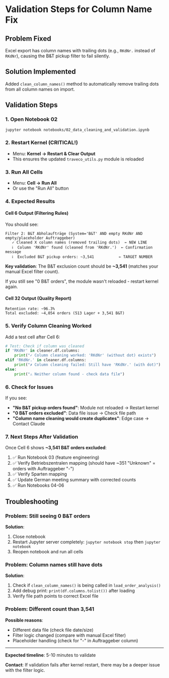 # Validation Steps for Column Name Fix

## Problem Fixed
Excel export has column names with trailing dots (e.g., `RKdNr.` instead of `RKdNr`), causing the B&T pickup filter to fail silently.

## Solution Implemented
Added `clean_column_names()` method to automatically remove trailing dots from all column names on import.

## Validation Steps

### 1. Open Notebook 02
```bash
jupyter notebook notebooks/02_data_cleaning_and_validation.ipynb
```

### 2. Restart Kernel (CRITICAL!)
- Menu: **Kernel → Restart & Clear Output**
- This ensures the updated `traveco_utils.py` module is reloaded

### 3. Run All Cells
- Menu: **Cell → Run All**
- Or use the "Run All" button

### 4. Expected Results

#### Cell 6 Output (Filtering Rules)
You should see:
```
Filter 2: B&T Abholaufträge (System='B&T' AND empty RKdNr AND empty/placeholder Auftraggeber)
   ✓ Cleaned X column names (removed trailing dots)  ← NEW LINE
   ℹ️  Column 'RKdNr' found (cleaned from 'RKdNr.')  ← Confirmation message
   ℹ️  Excluded B&T pickup orders: ~3,541           ← TARGET NUMBER
```

**Key validation**: The B&T exclusion count should be **~3,541** (matches your manual Excel filter count).

If you still see "0 B&T orders", the module wasn't reloaded - restart kernel again.

#### Cell 32 Output (Quality Report)
```
Retention rate: ~96.3%
Total excluded: ~4,054 orders (513 Lager + 3,541 B&T)
```

### 5. Verify Column Cleaning Worked

Add a test cell after Cell 6:
```python
# Test: Check if column was cleaned
if 'RKdNr' in cleaner.df.columns:
    print("✓ Column cleaning worked: 'RKdNr' (without dot) exists")
elif 'RKdNr.' in cleaner.df.columns:
    print("✗ Column cleaning failed: Still have 'RKdNr.' (with dot)")
else:
    print("⚠️ Neither column found - check data file")
```

### 6. Check for Issues

If you see:
- **"No B&T pickup orders found"**: Module not reloaded → Restart kernel
- **"0 B&T orders excluded"**: Data file issue → Check file path
- **"Column name cleaning would create duplicates"**: Edge case → Contact Claude

### 7. Next Steps After Validation

Once Cell 6 shows **~3,541 B&T orders excluded**:

1. ✅ Run Notebook 03 (feature engineering)
2. ✅ Verify Betriebszentralen mapping (should have ~351 "Unknown" = orders with Auftraggeber "-")
3. ✅ Verify Sparten mapping
4. ✅ Update German meeting summary with corrected counts
5. ✅ Run Notebooks 04-06

## Troubleshooting

### Problem: Still seeing 0 B&T orders
**Solution**:
1. Close notebook
2. Restart Jupyter server completely: `jupyter notebook stop` then `jupyter notebook`
3. Reopen notebook and run all cells

### Problem: Column names still have dots
**Solution**:
1. Check if `clean_column_names()` is being called in `load_order_analysis()`
2. Add debug print: `print(df.columns.tolist())` after loading
3. Verify file path points to correct Excel file

### Problem: Different count than 3,541
**Possible reasons**:
- Different data file (check file date/size)
- Filter logic changed (compare with manual Excel filter)
- Placeholder handling (check for "-" in Auftraggeber column)

---

**Expected timeline**: 5-10 minutes to validate

**Contact**: If validation fails after kernel restart, there may be a deeper issue with the filter logic.
